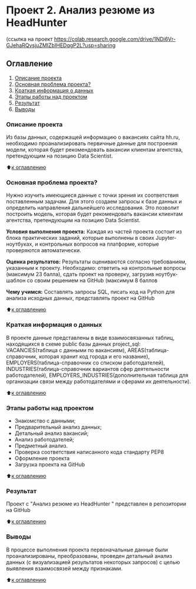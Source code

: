 # Проект 2. Анализ резюме из HeadHunter
  (ссылка на проект https://colab.research.google.com/drive/1NDi6Vr-GJehaRQvsjuZMIZbIHEDqgP2L?usp=sharing

## Оглавление
1. [Описание проекта](https://github.com/ElenaSaveleva/Project_2_SQL/blob/main/README.md#Описание-проекта)
2. [Основная проблема проекта?](https://github.com/ElenaSaveleva/Project_2_SQL/blob/main/README.md#Какой-кейс-решаем)
3. [Краткая информация о данных](https://github.com/ElenaSaveleva/Project_2_SQL/blob/main/README.md#Краткая-информация-о-данных)
4. [Этапы работы над проектом](https://github.com/ElenaSaveleva/Project_2_SQL/blob/main/README.md#Этапы-работы-над-проектом)
5. [Результат](https://github.com/ElenaSaveleva/Project_2_SQL/blob/main/README.md#Результат)
6. [Выводы](https://github.com/ElenaSaveleva/Project_2_SQL/blob/main/README.md#Выводы)


### Описание проекта
Из базы данных, содержащей информацию о вакансиях сайта hh.ru, необходимо проанализировать первичные данные для построения модели, которая будет рекомендовать вакансии клиентам агентства, претендующим на позицию Data Scientist.


:arrow_up:[к оглавлению](https://github.com/ElenaSaveleva/Project_2_SQL/blob/main/README.md#Оглавление)


### Основная проблема проекта?
Нужно изучить имеющиеся данные с точки зрения их соответствия поставленным задачам. Для этого создаем запросы к базе данных и определить направления дальнейшего исследования. Это позволит построить модель, которая будет рекомендовать вакансии клиентам агентства, претендующим на позицию Data Scientist.


**Условия выполнения проекта:**
Каждая из частей проекта состоит из блока практических заданий, которые выполнены в своих Jupyter-ноутбуках, и контрольных вопросов на платформе, которые проверяются автоматически. 

**Оценка результатов:**
Результаты оцениваются согласно требованиям, указанным к проекту. 
Необходимо: ответить на контрольные вопросы (максимум 23 балла), сдать проект на проверку, загрузив ноутбук-шаблон со своим решением на GitHub (максимум 8 баллов


**Чему учимся:**
Составлять запросы SQL, писать код на Python для анализа исходных данных, представлять проект на GitHub


:arrow_up:[к оглавлению](https://github.com/ElenaSaveleva/Project_2_SQL/blob/main/README.md#Оглавление)


### Краткая информация о данных
В проекте данные представлены в виде взаимосвязанных таблиц, находящихся в схеме public базы данных project_sql: VACANCIES(таблица с данными по вакансиям), AREAS(таблица-справочник, которая хранит код города и его название), EMPLOYERS(таблица-справочник со списком работодателей), INDUSTRIES(таблица-справочник вариантов сфер деятельности работодателей), EMPLOYERS_INDUSTRIES(дополнительная таблица для организации связи между работодателями и сферами их деятельности).

:arrow_up:[к оглавлению](https://github.com/ElenaSaveleva/Project_2_SQL/blob/main/README.md#Оглавление)


### Этапы работы над проектом
- Знакомство с данными;
- Предварительный анализ данных;
- Детальный анализ вакансий;
- Анализ работодателей;
- Предметный анализ.
- Проверка соответствия написанного кода стандарту PEP8
- Оформление проекта
- Загрузка проекта на GitHub 


:arrow_up:[к оглавлению](https://github.com/ElenaSaveleva/Project_2_SQL/blob/main/README.md#Оглавление)


### Результат
Проект c "Анализ резюме из HeadHunter " представлен в репозитории на GitHub


:arrow_up:[к оглавлению](https://github.com/ElenaSaveleva/Project_2_SQL/blob/main/README.md#Оглавление)


### Выводы
В процессе выполнения проекта первоначальные данные были проанализированы, преобразованы, проведен детальный анализ данных (с визуализацией результатов некоторых запросов) с целью выявления взаимосвязей между признаками. 


:arrow_up:[к оглавлению](https://github.com/ElenaSaveleva/Project_2_SQL/blob/main/README.md#Оглавление)
